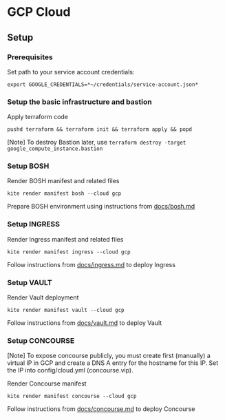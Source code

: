 # GCP Cloud

## Setup

### Prerequisites
Set path to your service account credentials:
```
export GOOGLE_CREDENTIALS=*~/credentials/service-account.json*
```

### Setup the basic infrastructure and bastion
Apply terraform code
```
pushd terraform && terraform init && terraform apply && popd
```

[Note]
To destroy Bastion later, use `terraform destroy -target google_compute_instance.bastion`

### Setup BOSH
Render BOSH manifest and related files
```
kite render manifest bosh --cloud gcp
```

Prepare BOSH environment using instructions from [docs/bosh.md](docs/bosh.md)

### Setup INGRESS
Render Ingress manifest and related files
```
kite render manifest ingress --cloud gcp
```

Follow instructions from [docs/ingress.md](docs/ingress.md) to deploy Ingress


### Setup VAULT
Render Vault deployment
```
kite render manifest vault --cloud gcp
```

Follow instructions from [docs/vault.md](docs/vault.md) to deploy Vault

### Setup CONCOURSE
[Note]
To expose concourse publicly, you must create first (manually) a virtual IP in GCP and create a DNS A entry for the hostname for this IP. Set the IP into config/cloud.yml (concourse.vip).

Render Concourse manifest
```
kite render manifest concourse --cloud gcp
```

Follow instructions from [docs/concourse.md](docs/concourse.md) to deploy Concourse
